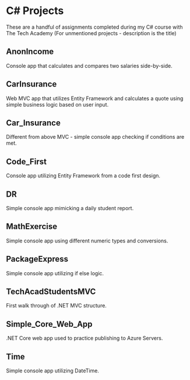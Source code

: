 # C# Projects
These are a handful of assignments completed during my C# course with The Tech Academy
(For unmentioned projects - description is the title)

## AnonIncome
Console app that calculates and compares two salaries side-by-side.

## CarInsurance
Web MVC app that utilizes Entity Framework and calculates a quote using simple business logic based on user input.

## Car_Insurance
Different from above MVC - simple console app checking if conditions are met.

## Code_First
Console app utilizing Entity Framework from a code first design.

## DR
Simple console app mimicking a daily student report.

## MathExercise
Simple console app using different numeric types and conversions.

## PackageExpress
Simple console app utilizing if else logic.

## TechAcadStudentsMVC
First walk through of .NET MVC structure.

## Simple_Core_Web_App
.NET Core web app used to practice publishing to Azure Servers.

## Time
Simple console app utilizing DateTime.
